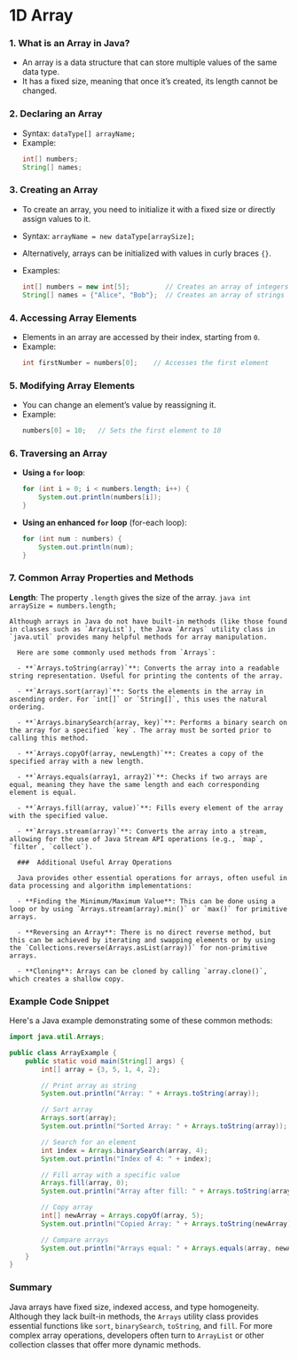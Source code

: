 # 1D Array
### 1. **What is an Array in Java?**
   - An array is a data structure that can store multiple values of the same data type.
   - It has a fixed size, meaning that once it’s created, its length cannot be changed.

### 2. **Declaring an Array**
   - Syntax: `dataType[] arrayName;`
   - Example:
     ```java
     int[] numbers;
     String[] names;
     ```

### 3. **Creating an Array**
   - To create an array, you need to initialize it with a fixed size or directly assign values to it.
   - Syntax: `arrayName = new dataType[arraySize];`
   - Alternatively, arrays can be initialized with values in curly braces `{}`.

   - Examples:
     ```java
     int[] numbers = new int[5];         // Creates an array of integers with 5 elements (default values of 0)
     String[] names = {"Alice", "Bob"};  // Creates an array of strings with 2 elements
     ```

### 4. **Accessing Array Elements**
   - Elements in an array are accessed by their index, starting from `0`.
   - Example:
     ```java
     int firstNumber = numbers[0];    // Accesses the first element
     ```

### 5. **Modifying Array Elements**
   - You can change an element’s value by reassigning it.
   - Example:
     ```java
     numbers[0] = 10;   // Sets the first element to 10
     ```

### 6. **Traversing an Array**
   - **Using a `for` loop**:
     ```java
     for (int i = 0; i < numbers.length; i++) {
         System.out.println(numbers[i]);
     }
     ```
   - **Using an enhanced `for` loop** (for-each loop):
     ```java
     for (int num : numbers) {
         System.out.println(num);
     }
     ```

### 7. **Common Array Properties and Methods**
   **Length**: The property `.length` gives the size of the array.
     ```java
     int arraySize = numbers.length;
     ```
    
    Although arrays in Java do not have built-in methods (like those found in classes such as `ArrayList`), the Java `Arrays` utility class in `java.util` provides many helpful methods for array manipulation.

      Here are some commonly used methods from `Arrays`:

      - **`Arrays.toString(array)`**: Converts the array into a readable string representation. Useful for printing the contents of the array.

      - **`Arrays.sort(array)`**: Sorts the elements in the array in ascending order. For `int[]` or `String[]`, this uses the natural ordering.

      - **`Arrays.binarySearch(array, key)`**: Performs a binary search on the array for a specified `key`. The array must be sorted prior to calling this method.

      - **`Arrays.copyOf(array, newLength)`**: Creates a copy of the specified array with a new length.

      - **`Arrays.equals(array1, array2)`**: Checks if two arrays are equal, meaning they have the same length and each corresponding element is equal.

      - **`Arrays.fill(array, value)`**: Fills every element of the array with the specified value.

      - **`Arrays.stream(array)`**: Converts the array into a stream, allowing for the use of Java Stream API operations (e.g., `map`, `filter`, `collect`).

      ###  Additional Useful Array Operations

      Java provides other essential operations for arrays, often useful in data processing and algorithm implementations:

      - **Finding the Minimum/Maximum Value**: This can be done using a loop or by using `Arrays.stream(array).min()` or `max()` for primitive arrays.
        
      - **Reversing an Array**: There is no direct reverse method, but this can be achieved by iterating and swapping elements or by using the `Collections.reverse(Arrays.asList(array))` for non-primitive arrays.

      - **Cloning**: Arrays can be cloned by calling `array.clone()`, which creates a shallow copy.

### Example Code Snippet

Here's a Java example demonstrating some of these common methods:

```java
import java.util.Arrays;

public class ArrayExample {
    public static void main(String[] args) {
        int[] array = {3, 5, 1, 4, 2};

        // Print array as string
        System.out.println("Array: " + Arrays.toString(array));

        // Sort array
        Arrays.sort(array);
        System.out.println("Sorted Array: " + Arrays.toString(array));

        // Search for an element
        int index = Arrays.binarySearch(array, 4);
        System.out.println("Index of 4: " + index);

        // Fill array with a specific value
        Arrays.fill(array, 0);
        System.out.println("Array after fill: " + Arrays.toString(array));

        // Copy array
        int[] newArray = Arrays.copyOf(array, 5);
        System.out.println("Copied Array: " + Arrays.toString(newArray));

        // Compare arrays
        System.out.println("Arrays equal: " + Arrays.equals(array, newArray));
    }
}
```

### Summary

Java arrays have fixed size, indexed access, and type homogeneity. Although they lack built-in methods, the `Arrays` utility class provides essential functions like `sort`, `binarySearch`, `toString`, and `fill`. For more complex array operations, developers often turn to `ArrayList` or other collection classes that offer more dynamic methods. 
